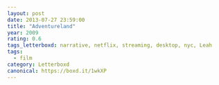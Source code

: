 ```yaml
---
layout: post 
date: 2013-07-27 23:59:00
title: "Adventureland"
year: 2009
rating: 0.6
tags_letterboxd: narrative, netflix, streaming, desktop, nyc, Leah
tags:
  - film
category: Letterboxd
canonical: https://boxd.it/1wkXP
---
```

